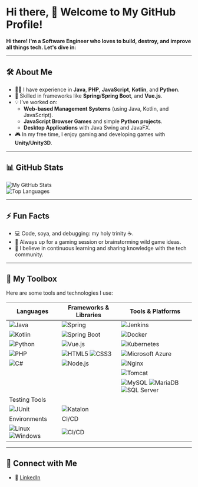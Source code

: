 # Hi there, 👋 Welcome to My GitHub Profile!

<!--
**peena5370/peena5370** is a ✨ _special_ ✨ repository because its `README.md` (this file) appears on your GitHub profile.

Here are some ideas to get you started:

- 🔭 I’m currently working on ...
- 🌱 I’m currently learning Degree of Information Technology 
- 👯 I’m looking to collaborate on ...
- 🤔 I’m looking for help with ...
- 💬 Ask me about ...
- 📫 How to reach me: ...
- 😄 Pronouns: ...
- ⚡ Fun fact: ...
-->
**Hi there! I'm a Software Engineer who loves to build, destroy, and improve all things tech. Let's dive in:**

---

## 🛠️ About Me  

- 👨‍💻 I have experience in **Java**, **PHP**, **JavaScript**, **Kotlin**, and **Python**.  
- 🚀 Skilled in frameworks like **Spring**/**Spring Boot**, and **Vue.js**.  
- 💡 I’ve worked on:
  - **Web-based Management Systems** (using Java, Kotlin, and JavaScript).  
  - **JavaScript Browser Games** and simple **Python projects**.  
  - **Desktop Applications** with Java Swing and JavaFX.
- 🎮 In my free time, I enjoy gaming and developing games with **Unity/Unity3D**.  

---

## 📊 GitHub Stats  

![My GitHub Stats](https://github-readme-stats.vercel.app/api?username=peena5370&show_icons=true&theme=radical)  
![Top Languages](https://github-readme-stats.vercel.app/api/top-langs/?username=peena5370&layout=compact&theme=radical)  

---

## ⚡ Fun Facts  

- 💻 Code, soya, and debugging: my holy trinity ☕.  
- 🌟 Always up for a gaming session or brainstorming wild game ideas.  
- 🎯 I believe in continuous learning and sharing knowledge with the tech community.  

---

## 🧰 My Toolbox  

Here are some tools and technologies I use:  

| Languages               | Frameworks & Libraries           | Tools & Platforms            |
|-------------------------|----------------------------------|-----------------------------|
| ![Java](https://img.shields.io/badge/Java-ED8B00?style=for-the-badge&logo=java&logoColor=white) | ![Spring](https://img.shields.io/badge/Spring-6DB33F?style=for-the-badge&logo=spring&logoColor=white) | ![Jenkins](https://img.shields.io/badge/Jenkins-D24939?style=for-the-badge&logo=jenkins&logoColor=white) |
| ![Kotlin](https://img.shields.io/badge/Kotlin-0095D5?style=for-the-badge&logo=kotlin&logoColor=white) | ![Spring Boot](https://img.shields.io/badge/SpringBoot-6DB33F?style=for-the-badge&logo=springboot&logoColor=white) | ![Docker](https://img.shields.io/badge/Docker-2496ED?style=for-the-badge&logo=docker&logoColor=white) |
| ![Python](https://img.shields.io/badge/Python-3776AB?style=for-the-badge&logo=python&logoColor=white) | ![Vue.js](https://img.shields.io/badge/Vue.js-35495E?style=for-the-badge&logo=vue.js&logoColor=4FC08D) | ![Kubernetes](https://img.shields.io/badge/Kubernetes-326CE5?style=for-the-badge&logo=kubernetes&logoColor=white) |
| ![PHP](https://img.shields.io/badge/PHP-777BB4?style=for-the-badge&logo=php&logoColor=white) | ![HTML5](https://img.shields.io/badge/HTML5-E34F26?style=for-the-badge&logo=html5&logoColor=white) ![CSS3](https://img.shields.io/badge/CSS3-1572B6?style=for-the-badge&logo=css3&logoColor=white) | ![Microsoft Azure](https://img.shields.io/badge/Azure-0078D4?style=for-the-badge&logo=microsoftazure&logoColor=white) |
| ![C#](https://img.shields.io/badge/C%23-239120?style=for-the-badge&logo=csharp&logoColor=white) | ![Node.js](https://img.shields.io/badge/Node.js-339933?style=for-the-badge&logo=nodedotjs&logoColor=white) | ![Nginx](https://img.shields.io/badge/Nginx-009639?style=for-the-badge&logo=nginx&logoColor=white) |
| | | ![Tomcat](https://img.shields.io/badge/Tomcat-F8DC75?style=for-the-badge&logo=apachetomcat&logoColor=black) |
| | | ![MySQL](https://img.shields.io/badge/MySQL-4479A1?style=for-the-badge&logo=mysql&logoColor=white) ![MariaDB](https://img.shields.io/badge/MariaDB-003545?style=for-the-badge&logo=mariadb&logoColor=white) ![SQL Server](https://img.shields.io/badge/SQL%20Server-CC2927?style=for-the-badge&logo=microsoftsqlserver&logoColor=white) |
| Testing Tools           |                                  |                             |
| ![JUnit](https://img.shields.io/badge/JUnit-25A162?style=for-the-badge&logo=junit5&logoColor=white) | ![Katalon](https://img.shields.io/badge/Katalon-00A9E0?style=for-the-badge&logo=katalon&logoColor=white) | |
| Environments            | CI/CD                            |                             |
| ![Linux](https://img.shields.io/badge/Linux-FCC624?style=for-the-badge&logo=linux&logoColor=black) ![Windows](https://img.shields.io/badge/Windows-0078D6?style=for-the-badge&logo=windows&logoColor=white) | ![CI/CD](https://img.shields.io/badge/CI%2FCD-004880?style=for-the-badge&logo=git&logoColor=white) | |

---

## 🌟 Connect with Me  

<!-- - 🖥️ [My Website/Portfolio](https://your-website-link.com)  
- ✉️ [Email Me](mailto:your-email@example.com)   -->
- 🔗 [LinkedIn](https://www.linkedin.com/in/sxlee57548b1aa/)


